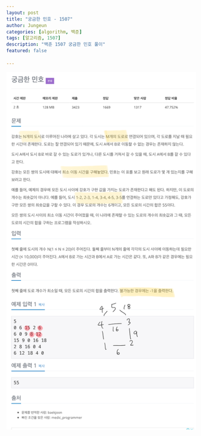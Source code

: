 ```yaml
---
layout: post
title: "궁금한 민호 - 1507"
author: Jungeun
categories: [algorithm, 백준]
tags: [알고리즘, 1507]
description: "백준 1507 궁금한 민호 풀이"
featured: false

---
```


![1507](assets/images/boj/1507_boj.png)



<script src="https://gist.github.com/JungeunKwon/fe8e18ee06a1bcb3c93515cb716b3587.js"></script>

